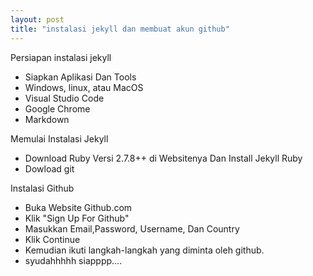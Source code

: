 ```yaml
---
layout: post
title: "instalasi jekyll dan membuat akun github"
---
```


Persiapan instalasi jekyll

- Siapkan Aplikasi Dan Tools
- Windows, linux, atau MacOS
- Visual Studio Code
- Google Chrome
- Markdown

Memulai Instalasi Jekyll
 - Download Ruby Versi 2.7.8++ di Websitenya Dan Install Jekyll Ruby
 - Dowload git

Instalasi Github
- Buka Website Github.com
- Klik "Sign Up For Github"
- Masukkan Email,Password, Username, Dan Country
- Klik Continue
- Kemudian ikuti langkah-langkah yang diminta oleh github.
- syudahhhhh siapppp....